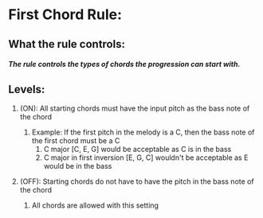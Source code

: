 
# **First Chord Rule:**

## What the rule controls:  

##### The rule controls the types of chords the progression can start with. <br>

## Levels:

1. (ON): All starting chords must have the input pitch as the bass note of the chord
    1. Example: If the first pitch in the melody is a C, then the bass note of the first chord must be a C
        1. C major [C, E, G] would be acceptable as C is in the bass
        2. C major in first inversion [E, G, C] wouldn't be acceptable as E would be in the bass 

2. (OFF): Starting chords do not have to have the pitch in the bass note of the chord
    1. All chords are allowed with this setting